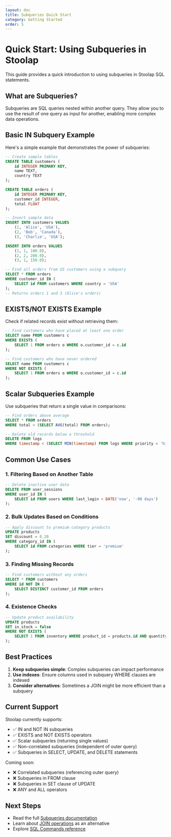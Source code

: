 ```yaml
---
layout: doc
title: Subqueries Quick Start
category: Getting Started
order: 5
---
```


# Quick Start: Using Subqueries in Stoolap

This guide provides a quick introduction to using subqueries in Stoolap SQL statements.

## What are Subqueries?

Subqueries are SQL queries nested within another query. They allow you to use the result of one query as input for another, enabling more complex data operations.

## Basic IN Subquery Example

Here's a simple example that demonstrates the power of subqueries:

```sql
-- Create sample tables
CREATE TABLE customers (
    id INTEGER PRIMARY KEY,
    name TEXT,
    country TEXT
);

CREATE TABLE orders (
    id INTEGER PRIMARY KEY,
    customer_id INTEGER,
    total FLOAT
);

-- Insert sample data
INSERT INTO customers VALUES 
    (1, 'Alice', 'USA'),
    (2, 'Bob', 'Canada'),
    (3, 'Charlie', 'USA');

INSERT INTO orders VALUES 
    (1, 1, 100.0),
    (2, 2, 200.0),
    (3, 1, 150.0);

-- Find all orders from US customers using a subquery
SELECT * FROM orders 
WHERE customer_id IN (
    SELECT id FROM customers WHERE country = 'USA'
);
-- Returns orders 1 and 3 (Alice's orders)
```

## EXISTS/NOT EXISTS Example

Check if related records exist without retrieving them:

```sql
-- Find customers who have placed at least one order
SELECT name FROM customers c
WHERE EXISTS (
    SELECT 1 FROM orders o WHERE o.customer_id = c.id
);

-- Find customers who have never ordered
SELECT name FROM customers c
WHERE NOT EXISTS (
    SELECT 1 FROM orders o WHERE o.customer_id = c.id
);
```

## Scalar Subqueries Example

Use subqueries that return a single value in comparisons:

```sql
-- Find orders above average
SELECT * FROM orders
WHERE total > (SELECT AVG(total) FROM orders);

-- Delete old records below a threshold
DELETE FROM logs
WHERE timestamp < (SELECT MIN(timestamp) FROM logs WHERE priority = 'high');
```

## Common Use Cases

### 1. Filtering Based on Another Table

```sql
-- Delete inactive user data
DELETE FROM user_sessions 
WHERE user_id IN (
    SELECT id FROM users WHERE last_login < DATE('now', '-90 days')
);
```

### 2. Bulk Updates Based on Conditions

```sql
-- Apply discount to premium category products
UPDATE products 
SET discount = 0.20 
WHERE category_id IN (
    SELECT id FROM categories WHERE tier = 'premium'
);
```

### 3. Finding Missing Records

```sql
-- Find customers without any orders
SELECT * FROM customers 
WHERE id NOT IN (
    SELECT DISTINCT customer_id FROM orders
);
```

### 4. Existence Checks

```sql
-- Update product availability
UPDATE products
SET in_stock = false
WHERE NOT EXISTS (
    SELECT 1 FROM inventory WHERE product_id = products.id AND quantity > 0
);
```

## Best Practices

1. **Keep subqueries simple**: Complex subqueries can impact performance
2. **Use indexes**: Ensure columns used in subquery WHERE clauses are indexed
3. **Consider alternatives**: Sometimes a JOIN might be more efficient than a subquery

## Current Support

Stoolap currently supports:
- ✅ IN and NOT IN subqueries
- ✅ EXISTS and NOT EXISTS operators
- ✅ Scalar subqueries (returning single values)
- ✅ Non-correlated subqueries (independent of outer query)
- ✅ Subqueries in SELECT, UPDATE, and DELETE statements

Coming soon:
- ❌ Correlated subqueries (referencing outer query)
- ❌ Subqueries in FROM clause
- ❌ Subqueries in SET clause of UPDATE
- ❌ ANY and ALL operators

## Next Steps

- Read the full [Subqueries documentation](../sql-features/subqueries)
- Learn about [JOIN operations](../sql-features/join-operations) as an alternative
- Explore [SQL Commands reference](../sql-commands/sql-commands)